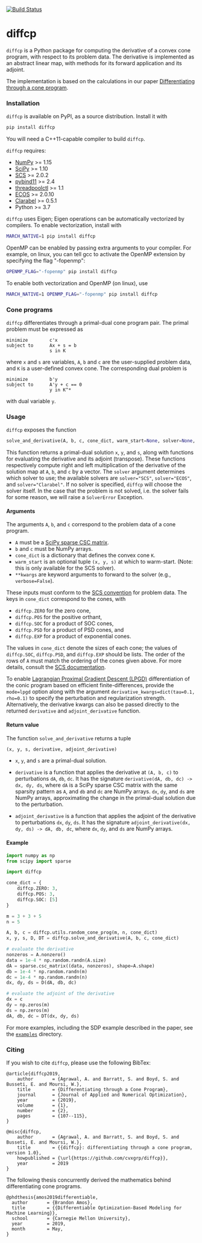 [![Build Status](http://github.com/cvxgrp/diffcp/workflows/build/badge.svg?event=push)](https://github.com/cvxgrp/diffcp/actions/workflows/build.yml)

# diffcp

`diffcp` is a Python package for computing the derivative of a convex cone program, with respect to its problem data. The derivative is implemented as an abstract linear map, with methods for its forward application and its adjoint. 

The implementation is based on the calculations in our paper [Differentiating through a cone program](http://web.stanford.edu/~boyd/papers/diff_cone_prog.html).

### Installation
`diffcp` is available on PyPI, as a source distribution. Install it with

```bash
pip install diffcp
```

You will need a C++11-capable compiler to build `diffcp`.

`diffcp` requires:
* [NumPy](https://github.com/numpy/numpy) >= 1.15
* [SciPy](https://github.com/scipy/scipy) >= 1.10
* [SCS](https://github.com/bodono/scs-python) >= 2.0.2
* [pybind11](https://github.com/pybind/pybind11/tree/stable) >= 2.4
* [threadpoolctl](https://github.com/joblib/threadpoolctl) >= 1.1
* [ECOS](https://github.com/embotech/ecos-python) >= 2.0.10
* [Clarabel](https://github.com/oxfordcontrol/Clarabel.rs) >= 0.5.1
* Python >= 3.7

`diffcp` uses Eigen; Eigen operations can be automatically vectorized by compilers. To enable vectorization, install with

```bash
MARCH_NATIVE=1 pip install diffcp
```

OpenMP can be enabled by passing extra arguments to your compiler. For example, on linux, you can tell gcc to activate the OpenMP extension by specifying the flag "-fopenmp":

```bash
OPENMP_FLAG="-fopenmp" pip install diffcp
```

To enable both vectorization and OpenMP (on linux), use

```bash
MARCH_NATIVE=1 OPENMP_FLAG="-fopenmp" pip install diffcp
```

### Cone programs
`diffcp` differentiates through a primal-dual cone program pair. The primal problem must be expressed as 

```
minimize        c'x
subject to      Ax + s = b
                s in K
```
where  `x` and `s` are variables, `A`, `b` and `c` are the user-supplied problem data, and `K` is a user-defined convex cone. The corresponding dual problem is

```
minimize        b'y
subject to      A'y + c == 0
                y in K^*
```

with dual variable `y`.

### Usage

`diffcp` exposes the function

```python
solve_and_derivative(A, b, c, cone_dict, warm_start=None, solver=None, **kwargs).
```

This function returns a primal-dual solution `x`, `y`, and `s`, along with
functions for evaluating the derivative and its adjoint (transpose).
These functions respectively compute right and left multiplication of the derivative
of the solution map at `A`, `b`, and `c` by a vector.
The `solver` argument determines which solver to use; the available solvers
are `solver="SCS"`, `solver="ECOS"`, and `solver="Clarabel"`.
If no solver is specified, `diffcp` will choose the solver itself.
In the case that the problem is not solved, i.e. the solver fails for some reason, we will raise
a `SolverError` Exception.

#### Arguments
The arguments `A`, `b`, and `c` correspond to the problem data of a cone program.
* `A` must be a [SciPy sparse CSC matrix](https://docs.scipy.org/doc/scipy/reference/generated/scipy.sparse.csc_matrix.html).
* `b` and `c` must be NumPy arrays.
* `cone_dict` is a dictionary that defines the convex cone `K`.
* `warm_start` is an optional tuple `(x, y, s)` at which to warm-start. (Note: this is only available for the SCS solver).
* `**kwargs` are keyword arguments to forward to the solver (e.g., `verbose=False`).

These inputs must conform to the [SCS convention](https://github.com/bodono/scs-python) for problem data. The keys in `cone_dict` correspond to the cones, with
* `diffcp.ZERO` for the zero cone,
* `diffcp.POS` for the positive orthant,
* `diffcp.SOC` for a product of SOC cones,
* `diffcp.PSD` for a product of PSD cones, and
* `diffcp.EXP` for a product of exponential cones.

The values in `cone_dict` denote the sizes of each cone; the values of `diffcp.SOC`, `diffcp.PSD`, and `diffcp.EXP` should be lists. The order of the rows of `A` must match the ordering of the cones given above. For more details, consult the [SCS documentation](https://github.com/cvxgrp/scs/blob/master/README.md).

To enable [Lagrangian Proximal Gradient Descent (LPGD)](https://arxiv.org/abs/2407.05920) differentiation of the conic program based on efficient finite-differences, provide the `mode=lpgd` option along with the argument `derivative_kwargs=dict(tau=0.1, rho=0.1)` to specify the perturbation and regularization strength. Alternatively, the derivative kwargs can also be passed directly to the returned `derivative` and `adjoint_derivative` function.

#### Return value
The function `solve_and_derivative` returns a tuple

```python
(x, y, s, derivative, adjoint_derivative)
```

* `x`, `y`, and `s` are a primal-dual solution.

* `derivative` is a function that applies the derivative at `(A, b, c)` to perturbations `dA`, `db`, `dc`. It has the signature 
```derivative(dA, db, dc) -> dx, dy, ds```, where `dA` is a SciPy sparse CSC matrix with the same sparsity pattern as `A`, and `db` and `dc` are NumPy arrays. `dx`, `dy`, and `ds` are NumPy arrays, approximating the change in the primal-dual solution due to the perturbation.

* `adjoint_derivative` is a function that applies the adjoint of the derivative to perturbations `dx`, `dy`, `ds`. It has the signature 
```adjoint_derivative(dx, dy, ds) -> dA, db, dc```, where `dx`, `dy`, and `ds` are NumPy arrays.

#### Example
```python
import numpy as np
from scipy import sparse

import diffcp

cone_dict = {
    diffcp.ZERO: 3,
    diffcp.POS: 3,
    diffcp.SOC: [5]
}

m = 3 + 3 + 5
n = 5

A, b, c = diffcp.utils.random_cone_prog(m, n, cone_dict)
x, y, s, D, DT = diffcp.solve_and_derivative(A, b, c, cone_dict)

# evaluate the derivative
nonzeros = A.nonzero()
data = 1e-4 * np.random.randn(A.size)
dA = sparse.csc_matrix((data, nonzeros), shape=A.shape)
db = 1e-4 * np.random.randn(m)
dc = 1e-4 * np.random.randn(n)
dx, dy, ds = D(dA, db, dc)

# evaluate the adjoint of the derivative
dx = c
dy = np.zeros(m)
ds = np.zeros(m)
dA, db, dc = DT(dx, dy, ds)
```

For more examples, including the SDP example described in the paper, see the [`examples`](examples/) directory.

### Citing
If you wish to cite `diffcp`, please use the following BibTex:

```
@article{diffcp2019,
    author       = {Agrawal, A. and Barratt, S. and Boyd, S. and Busseti, E. and Moursi, W.},
    title        = {Differentiating through a Cone Program},
    journal      = {Journal of Applied and Numerical Optimization},
    year         = {2019},
    volume       = {1},
    number       = {2},
    pages        = {107--115},
}

@misc{diffcp,
    author       = {Agrawal, A. and Barratt, S. and Boyd, S. and Busseti, E. and Moursi, W.},
    title        = {{diffcp}: differentiating through a cone program, version 1.0},
    howpublished = {\url{https://github.com/cvxgrp/diffcp}},
    year         = 2019
}
```

The following thesis concurrently derived the mathematics behind differentiating cone programs.
```
@phdthesis{amos2019differentiable,
  author       = {Brandon Amos},
  title        = {{Differentiable Optimization-Based Modeling for Machine Learning}},
  school       = {Carnegie Mellon University},
  year         = 2019,
  month        = May,
}
```
